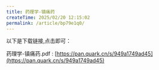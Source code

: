 ```yaml
---
title: 药理学-镇痛药
createTime: 2025/02/20 12:15:02
permalink: /article/bp79e1q0/
---
```

以下是下载链接,点击即可：

药理学-镇痛药.pdf  : [https://pan.quark.cn/s/949a1749ad45](https://pan.quark.cn/s/949a1749ad45)